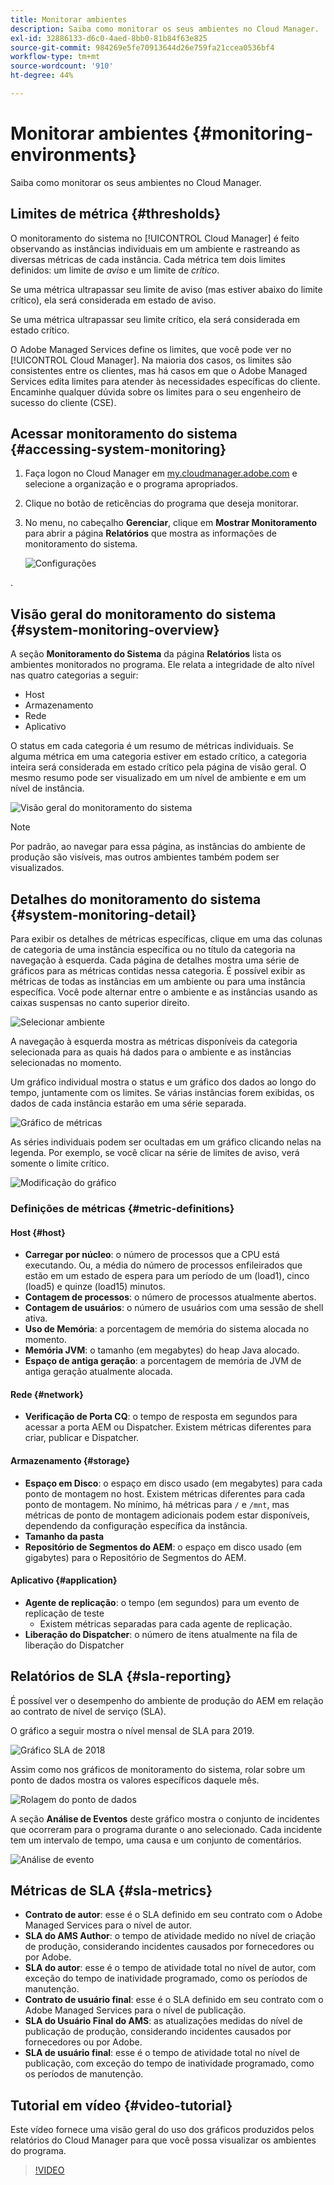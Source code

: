 ```yaml
---
title: Monitorar ambientes
description: Saiba como monitorar os seus ambientes no Cloud Manager.
exl-id: 32886133-d6c0-4aed-8bb0-81b84f63e825
source-git-commit: 984269e5fe70913644d26e759fa21ccea0536bf4
workflow-type: tm+mt
source-wordcount: '910'
ht-degree: 44%

---
```



# Monitorar ambientes {#monitoring-environments}

Saiba como monitorar os seus ambientes no Cloud Manager.

## Limites de métrica {#thresholds}

O monitoramento do sistema no [!UICONTROL Cloud Manager] é feito observando as instâncias individuais em um ambiente e rastreando as diversas métricas de cada instância. Cada métrica tem dois limites definidos: um limite de *aviso* e um limite de *crítico*.

Se uma métrica ultrapassar seu limite de aviso (mas estiver abaixo do limite crítico), ela será considerada em estado de aviso.

Se uma métrica ultrapassar seu limite crítico, ela será considerada em estado crítico.

O Adobe Managed Services define os limites, que você pode ver no [!UICONTROL Cloud Manager]. Na maioria dos casos, os limites são consistentes entre os clientes, mas há casos em que o Adobe Managed Services edita limites para atender às necessidades específicas do cliente. Encaminhe qualquer dúvida sobre os limites para o seu engenheiro de sucesso do cliente (CSE).

## Acessar monitoramento do sistema {#accessing-system-monitoring}

1. Faça logon no Cloud Manager em [my.cloudmanager.adobe.com](https://my.cloudmanager.adobe.com) e selecione a organização e o programa apropriados.

1. Clique no botão de reticências do programa que deseja monitorar.
1. No menu, no cabeçalho **Gerenciar**, clique em **Mostrar Monitoramento** para abrir a página **Relatórios** que mostra as informações de monitoramento do sistema.

   ![Configurações](/help/assets/first-timea1.png)

.

## Visão geral do monitoramento do sistema {#system-monitoring-overview}

A seção **Monitoramento do Sistema** da página **Relatórios** lista os ambientes monitorados no programa. Ele relata a integridade de alto nível nas quatro categorias a seguir:

* Host
* Armazenamento
* Rede
* Aplicativo

O status em cada categoria é um resumo de métricas individuais. Se alguma métrica em uma categoria estiver em estado crítico, a categoria inteira será considerada em estado crítico pela página de visão geral. O mesmo resumo pode ser visualizado em um nível de ambiente e em um nível de instância.

![Visão geral do monitoramento do sistema](/help/assets/System-Monitoring-Reports.png)

>[!NOTE]
>
>Por padrão, ao navegar para essa página, as instâncias do ambiente de produção são visíveis, mas outros ambientes também podem ser visualizados.

## Detalhes do monitoramento do sistema {#system-monitoring-detail}

Para exibir os detalhes de métricas específicas, clique em uma das colunas de categoria de uma instância específica ou no título da categoria na navegação à esquerda. Cada página de detalhes mostra uma série de gráficos para as métricas contidas nessa categoria. É possível exibir as métricas de todas as instâncias em um ambiente ou para uma instância específica. Você pode alternar entre o ambiente e as instâncias usando as caixas suspensas no canto superior direito.

![Selecionar ambiente](/help/assets/System_Monitoring1.png)

A navegação à esquerda mostra as métricas disponíveis da categoria selecionada para as quais há dados para o ambiente e as instâncias selecionadas no momento.

Um gráfico individual mostra o status e um gráfico dos dados ao longo do tempo, juntamente com os limites. Se várias instâncias forem exibidas, os dados de cada instância estarão em uma série separada.

![Gráfico de métricas](/help/assets/Monitoring_Graphs1.png)

As séries individuais podem ser ocultadas em um gráfico clicando nelas na legenda.
Por exemplo, se você clicar na série de limites de aviso, verá somente o limite crítico.

![Modificação do gráfico](/help/assets/Monitoring_Graphs2.png)

### Definições de métricas {#metric-definitions}

#### Host {#host}

* **Carregar por núcleo**: o número de processos que a CPU está executando. Ou, a média do número de processos enfileirados que estão em um estado de espera para um período de um (load1), cinco (load5) e quinze (load15) minutos.
* **Contagem de processos**: o número de processos atualmente abertos.
* **Contagem de usuários**: o número de usuários com uma sessão de shell ativa.
* **Uso de Memória**: a porcentagem de memória do sistema alocada no momento.
* **Memória JVM**: o tamanho (em megabytes) do heap Java alocado.
* **Espaço de antiga geração**: a porcentagem de memória de JVM de antiga geração atualmente alocada.

#### Rede {#network}

* **Verificação de Porta CQ**: o tempo de resposta em segundos para acessar a porta AEM ou Dispatcher. Existem métricas diferentes para criar, publicar e Dispatcher.

#### Armazenamento {#storage}

* **Espaço em Disco**: o espaço em disco usado (em megabytes) para cada ponto de montagem no host. Existem métricas diferentes para cada ponto de montagem. No mínimo, há métricas para `/` e `/mnt`, mas métricas de ponto de montagem adicionais podem estar disponíveis, dependendo da configuração específica da instância.
* **Tamanho da pasta**
* **Repositório de Segmentos do AEM**: o espaço em disco usado (em gigabytes) para o Repositório de Segmentos do AEM.

#### Aplicativo {#application}

* **Agente de replicação**: o tempo (em segundos) para um evento de replicação de teste
   * Existem métricas separadas para cada agente de replicação.
* **Liberação do Dispatcher**: o número de itens atualmente na fila de liberação do Dispatcher

## Relatórios de SLA {#sla-reporting}

É possível ver o desempenho do ambiente de produção do AEM em relação ao contrato de nível de serviço (SLA).

O gráfico a seguir mostra o nível mensal de SLA para 2019.

![Gráfico SLA de 2018](/help/assets/SLA-Reports-one.png)

Assim como nos gráficos de monitoramento do sistema, rolar sobre um ponto de dados mostra os valores específicos daquele mês.

![Rolagem do ponto de dados](/help/assets/SLA-Reports-two.png)

A seção **Análise de Eventos** deste gráfico mostra o conjunto de incidentes que ocorreram para o programa durante o ano selecionado. Cada incidente tem um intervalo de tempo, uma causa e um conjunto de comentários.

![Análise de evento](/help/assets/sla-reporting3.png)

## Métricas de SLA {#sla-metrics}

* **Contrato de autor**: esse é o SLA definido em seu contrato com o Adobe Managed Services para o nível de autor.
* **SLA do AMS Author**: o tempo de atividade medido no nível de criação de produção, considerando incidentes causados por fornecedores ou por Adobe.
* **SLA do autor**: esse é o tempo de atividade total no nível de autor, com exceção do tempo de inatividade programado, como os períodos de manutenção.
* **Contrato de usuário final**: esse é o SLA definido em seu contrato com o Adobe Managed Services para o nível de publicação.
* **SLA do Usuário Final do AMS**: as atualizações medidas do nível de publicação de produção, considerando incidentes causados por fornecedores ou por Adobe.
* **SLA de usuário final**: esse é o tempo de atividade total no nível de publicação, com exceção do tempo de inatividade programado, como os períodos de manutenção.

## Tutorial em vídeo {#video-tutorial}

Este vídeo fornece uma visão geral do uso dos gráficos produzidos pelos relatórios do Cloud Manager para que você possa visualizar os ambientes do programa.

>[!VIDEO](https://video.tv.adobe.com/v/26315/)
